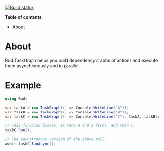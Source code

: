 [![Build status](https://ci.appveyor.com/api/projects/status/mjsra2v19mje1tx5/branch/master?svg=true)](https://ci.appveyor.com/project/urbas/bud-taskgraph/branch/master)

__Table of contents__

* [About](#about)


# About

Bud.TaskGraph helps you build dependency graphs of actions and execute them asynchronously and in parallel.

# Example

```csharp
using Bud;

var taskA = new TaskGraph(() => Console.WriteLine("A"));
var taskB = new TaskGraph(() => Console.WriteLine("B"));
var taskC = new TaskGraph(() => Console.WriteLine("C"), taskA, taskB);

// This function blocks. It runs A and B first, and then C.
taskC.Run();

// The asynchronous version of the above call.
await taskC.RunAsync();
```